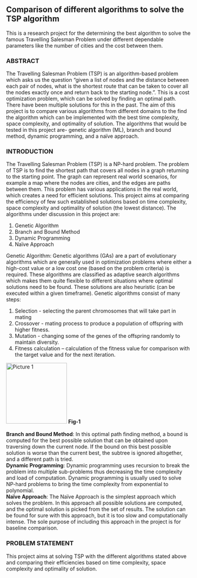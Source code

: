 ## Comparison of different algorithms to solve the TSP algorithm

This is a research project for the determining the best algorithm to solve the famous Travelling Salesman Problem under different dependable parameters like the number of cities and the cost between them.

### ABSTRACT

The Travelling Salesman Problem (TSP) is an algorithm-based problem which asks us the question “given a list of nodes and the distance between each pair of nodes, what is the shortest route that can be taken to cover all the nodes exactly once and return back to the starting node.”. This is a cost optimization problem, which can be solved by finding an optimal path. There have been multiple solutions for this in the past. The aim of this project is to compare various algorithms from different domains to the find the algorithm which can be implemented with the best time complexity, space complexity, and optimality of solution. The algorithms that would be tested in this project are- genetic algorithm (ML), branch and bound method, dynamic programming, and a naïve approach.


### INTRODUCTION

The Travelling Salesman Problem (TSP) is a NP-hard problem. The problem of TSP is to find the shortest path that covers all nodes in a graph returning to the starting point. The graph can represent real world scenarios, for example a map where the nodes are cities, and the edges are paths between them. This problem has various applications in the real world, which creates a need for efficient solutions. This project aims at comparing the efficiency of few such established solutions based on time complexity, space complexity and optimality of solution (the lowest distance). The algorithms under discussion in this project are: 
1.	Genetic Algorithm
2.	Branch and Bound Method
3.	Dynamic Programming
4.	Naïve Approach

Genetic Algorithm: Genetic algorithms (GAs) are a part of evolutionary algorithms which are generally used in optimization problems where either a high-cost value or a low cost one (based on the problem criteria) is required. These algorithms are classified as adaptive search algorithms which makes them quite flexible to different situations where optimal solutions need to be found. These solutions are also heuristic (can be executed within a given timeframe). Genetic algorithms consist of many steps:

1.	Selection - selecting the parent chromosomes that will take part in mating
2.	Crossover - mating process to produce a population of offspring with higher fitness.
3.	Mutation - changing some of the genes of the offspring randomly to maintain diversity.
4.	Fitness calculation – calculation of the fitness value for comparison with the target value and for the next iteration.
<img width="165" alt="Picture 1" src="https://user-images.githubusercontent.com/45784014/189539119-c850d619-528e-42b5-9485-c8512aa6233e.png">
<b>Fig-1</b>
<br>
<br>
<b>Branch and Bound Method</b>: In this optimal path finding method, a bound is computed for the best possible solution that can be obtained upon traversing down the current node. If the bound on this best possible solution is worse than the current best, the subtree is ignored altogether, and a different path is tried. 
<br>
<b>Dynamic Programming</b>: Dynamic programming uses recursion to break the problem into multiple sub-problems thus decreasing the time complexity and load of computation. Dynamic programming is usually used to solve NP-hard problems to bring the time complexity from exponential to polynomial.  
<br>
<b>Naïve Approach</b>: The Naïve Approach is the simplest approach which solves the problem. In this approach all possible solutions are computed, and the optimal solution is picked from the set of results. The solution can be found for sure with this approach, but it is too slow and computationally intense. The sole purpose of including this approach in the project is for baseline comparison.

### PROBLEM STATEMENT

This project aims at solving TSP with the different algorithms stated above and comparing their efficiencies based on time complexity, space complexity and optimality of solution. 
